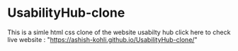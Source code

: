 # UsabilityHub-clone
This is a simle html css clone of the website usabilty hub
click here to check 
live website : "https://ashish-kohli.github.io/UsabilityHub-clone/"
